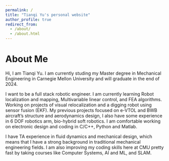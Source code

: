 ```yaml
---
permalink: /
title: "Tianqi Yu's personal website"
author_profile: true
redirect_from: 
  - /about/
  - /about.html
---
```


About Me
======
Hi, I am Tianqi Yu. I am currently studing my Master degree in Mechanical Engineering in Carnegie Mellon University and will graduate in the end of 2024.

I want to be a full stack robotic engineer. I am currently learning Robot localization and mapping, Multivariable linear control, and FEA algorithms. Working on projects of visual relocalization and a digging robot using sensor fusion (EKF). My previous projects focused on e-VTOL and BWB aircraft’s structure and aerodynamics design, I also have some experience in 6 DOF robotics arm, bio-hybrid soft robotics. I am comfortable working on electronic design and coding in C/C++, Python and Matlab.

I have TA experience in fluid dynamics and mechanical design, which means that I have a strong background in traditional mechanical engineering fields. I am also improving my coding skills here at CMU pretty fast by taking courses like Computer Systems, AI and ML, and SLAM.

